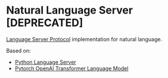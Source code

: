 # Natural Language Server [DEPRECATED]

[Language Server Protocol](https://microsoft.github.io/language-server-protocol/specification) implementation for natural language.

Based on:

- [Python Language Server](https://github.com/palantir/python-language-server)
- [Pytorch OpenAI Transformer Language Model]( https://github.com/huggingface/pytorch-openai-transformer-lm)
